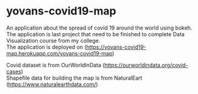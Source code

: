 # yovans-covid19-map
An application about the spread of covid 19 around the world using bokeh.<br>
The application is last project that need to be finished to complete Data Visualization course from my college.<br>
The application is deployed on (https://yovans-covid19-map.herokuapp.com/yovans-covid19-map)

Covid dataset is from OurWorldInData (https://ourworldindata.org/covid-cases) <br>
Shapefile data for building the map is from NaturalEart (https://www.naturalearthdata.com/)
